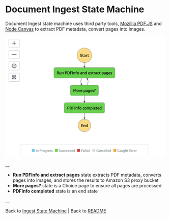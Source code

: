 # Document Ingest State Machine

Document Ingest state machine uses third party tools, [Mozillia PDF.JS](https://github.com/mozilla/pdf.js) and [Node Canvas](https://github.com/Automattic/node-canvas) to extract PDF metadata, convert pages into images.

![Document Ingest state machine](../../../../deployment/tutorials/images/state-machine-ingest-document.png)

__

* **Run PDFInfo and extract pages** state extracts PDF metadata, converts pages into images, and stores the results to Amazon S3 proxy bucket
* **More pages?** state is a Choice page to ensure all pages are processed
* **PDFInfo completed** state is an end state

__

Back to [Ingest State Machine](../main/README.md) | Back to [README](../../../../README.md)
